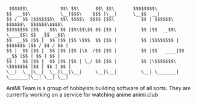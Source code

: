 ```
 $$$$$$\            $$\ $$\      $$\ $$\       $$$$$$$$\                                
$$  __$$\           \__|$$$\    $$$ |\__|      \__$$  __|                               
$$ /  $$ |$$$$$$$\  $$\ $$$$\  $$$$ |$$\          $$ | $$$$$$\   $$$$$$\  $$$$$$\$$$$\  
$$$$$$$$ |$$  __$$\ $$ |$$\$$\$$ $$ |$$ |         $$ |$$  __$$\  \____$$\ $$  _$$  _$$\ 
$$  __$$ |$$ |  $$ |$$ |$$ \$$$  $$ |$$ |         $$ |$$$$$$$$ | $$$$$$$ |$$ / $$ / $$ |
$$ |  $$ |$$ |  $$ |$$ |$$ |\$  /$$ |$$ |         $$ |$$   ____|$$  __$$ |$$ | $$ | $$ |
$$ |  $$ |$$ |  $$ |$$ |$$ | \_/ $$ |$$ |         $$ |\$$$$$$$\ \$$$$$$$ |$$ | $$ | $$ |
\__|  \__|\__|  \__|\__|\__|     \__|\__|         \__| \_______| \_______|\__| \__| \__|
```
AniMi Team is a group of hobbyists building software of all sorts. They are currently working on a service for watching anime animi.club
